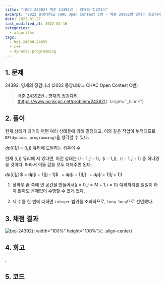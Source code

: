 ```yaml
---
title: "[BOJ 24392] 백준 24392번 - 영재의 징검다리"
excerpt: "2022 중앙대학교 CHAC Open Contest C번 - 백준 24392번 영재의 징검다리 풀이"
date: 2022-01-27
last_modified_at: 2022-04-16
categories:
  - algorithm
tags:
  - boj-24000-24999
  - c++
  - dynamic-programming
---
```


## 1. 문제
$24392$. 영재의 징검다리 (2022 중앙대학교 CHAC Open Contest C번)

> [백준 24392번 - 영재의 징검다리 (https://www.acmicpc.net/problem/24392)](https://www.acmicpc.net/problem/24392){: target="_blank"}

## 2. 풀이

현재 상태가 과거의 어떤 여러 상태들에 의해 결정되고, 이와 같은 작업이 누적되므로 `DP(dynamic programming)`을 생각할 수 있다.

$dp[i][j]$ = $(i, j)$ 유리에 도달하는 경우의 수

현재 $(i, j)$ 유리에 서 있다면, 이전 상태는 $(i - 1, j - 1),$ $\;(i - 1, j),$ $\;(i - 1, j + 1)$ 중 하나였을 것이다. 따라서 이들 값을 모두 더해주면 된다.

$dp[i][j]$ $ = dp[i + 1][j - 1]$ $\; + dp[i + 1][j]$ $\; + dp[i + 1][j + 1])$

1.	상좌우 끝 쪽에 빈 공간을 만들어서$(j=0, j=M+1, i=0)$ 예외처리를 일일이 하지 않아도 문제없이 수행할 수 있게 했다. 

2.	세 수를 한 번에 더하면 `integer` 범위를 초과하므로, `long long`으로 선언했다.

## 3. 채점 결과

![boj-24392](https://user-images.githubusercontent.com/30232837/161172777-e0ad8372-e545-436c-8156-904f5bbf6a1f.png "boj-24392"){: width="100%" height="100%"}{: .align-center}

## 4. 회고

.

## 5. 코드

<script src="https://gist.github.com/BurningFalls/76ac7f8f146977988b9459a89f7b8f50.js"></script>